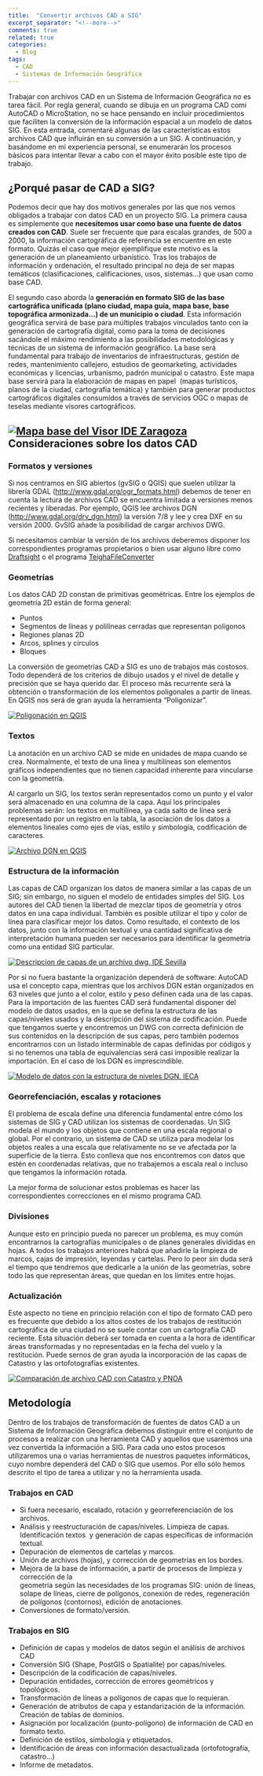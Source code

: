 ```yaml
---
title:  "Convertir archivos CAD a SIG"
excerpt_separator: "<!--more-->"
comments: true
related: true
categories: 
  - Blog
tags:
  - CAD
  - Sistemas de Información Geográfica
---
```


Trabajar con archivos CAD en un Sistema de Información Geográfica no es tarea fácil. Por regla general, cuando se dibuja en un programa CAD comi AutoCAD o MicroStation, no se hace pensando en incluir procedimientos que faciliten la conversión de la información espacial a un modelo de datos SIG. En esta entrada, comentaré algunas de las características estos archivos CAD que influirán en su conversión a un SIG. A continuación, y basándome en mi experiencia personal, se enumerarán los procesos básicos para intentar llevar a cabo con el mayor éxito posible este tipo de trabajo.

<!--more-->

## ¿Porqué pasar de CAD a SIG?

Podemos decir que hay dos motivos generales por las que nos vemos obligados a trabajar con datos CAD en un proyecto SIG. La primera causa es simplemente que **necesitemos usar como base una fuente de datos creados con CAD**. Suele ser frecuente que para escalas grandes, de 500 a 2000, la información cartográfica de referencia se encuentre en este formato. Quizás el caso que mejor ejemplifique este motivo es la generación de un planeamiento urbanístico. Tras los trabajos de información y ordenación, el resultado principal no deja de ser mapas temáticos (clasificaciones, calificaciones, usos, sistemas…) que usan como base CAD.

El segundo caso aborda la **generación en formato SIG de las base cartográfica unificada (plano ciudad, mapa guía, mapa base, base topográfica armonizada...) de un municipio o ciudad**. Esta información geográfica servirá de base para múltiples trabajos vinculados tanto con la generación de cartografía digital, como para la toma de decisiones sacándole el máximo rendimiento a las posibilidades metodológicas y técnicas de un sistema de información geográfico. La base será fundamental para trabajo de inventarios de infraestructuras, gestión de redes, mantenimiento callejero, estudios de geomarketing, actividades económicas y licencias, urbanismo, padrón municipal o catastro. Este mapa base servirá para la elaboración de mapas en papel  (mapas turísticos, planos de la ciudad, cartografía temática) y también para generar productos cartográficos digitales consumidos a través de servicios OGC o mapas de teselas mediante visores cartográficos.

## [![Mapa base del Visor IDE Zaragoza](https://c1.staticflickr.com/9/8491/28561488600_5528897c40_b.jpg)](https://www.flickr.com/photos/115384326@N07/28561488600/in/dateposted-public/ "virsorzaragoza")  Consideraciones sobre los datos CAD

### Formatos y versiones

Si nos centramos en SIG abiertos (gvSIG o QGIS) que suelen utilizar la librería GDAL (http://www.gdal.org/ogr_formats.html) debemos de tener en cuenta la lectura de archivos CAD se encuentra limitada a versiones menos recientes y liberadas. Por ejemplo, QGIS lee archivos DGN (http://www.gdal.org/drv_dgn.html) la versión 7/8 y lee y crea DXF en su versión 2000\. GvSIG añade la posibilidad de cargar archivos DWG.

Si necesitamos cambiar la versión de los archivos deberemos disponer los correspondientes programas propietarios o bien usar alguno libre como [Draftsight](http://www.3ds.com/es/productos-y-servicios/draftsight/) o el programa [TeighaFileConverter](https://www.opendesign.com/guestfiles/TeighaFileConverter)

### Geometrías

Los datos CAD 2D constan de primitivas geométricas. Entre los ejemplos de geometría 2D están de forma general:

*   Puntos
*   Segmentos de líneas y polilíneas cerradas que representan polígonos
*   Regiones planas 2D
*   Arcos, splines y círculos
*   Bloques

La conversión de geometrías CAD a SIG es uno de trabajos más costosos. Todo dependerá de los criterios de dibujo usados y el nivel de detalle y precisión que se haya querido dar. El proceso más recurrente será la obtención o transformación de los elementos poligonales a partir de líneas. En QGIS nos será de gran ayuda la herramienta “Poligonizar”.  

[![Poligonación en QGIS](https://c7.staticflickr.com/9/8124/28814587846_c1f298f5fa.jpg)](https://www.flickr.com/photos/115384326@N07/28814587846/in/dateposted-public/ "poligonacion") 

### Textos

La anotación en un archivo CAD se mide en unidades de mapa cuando se crea. Normalmente, el texto de una línea y multilíneas son elementos gráficos independientes que no tienen capacidad inherente para vincularse con la geometría.

Al cargarlo un SIG, los textos serán representados como un punto y el valor será almacenado en una columna de la capa. Aquí los principales problemas serán: los textos en multilínea, ya cada salto de línea será representado por un registro en la tabla, la asociación de los datos a elementos lineales como ejes de vías, estilo y simbología, codificación de caracteres.  

[![Archivo DGN en QGIS](https://c3.staticflickr.com/9/8632/28561489330_f2b2af8c41_b.jpg)](https://www.flickr.com/photos/115384326@N07/28561489330/in/dateposted-public/ "Archivo DGN en QGIS") 

### Estructura de la información

Las capas de CAD organizan los datos de manera similar a las capas de un SIG; sin embargo, no siguen el modelo de entidades simples del SIG. Los autores del CAD tienen la libertad de mezclar tipos de geometría y otros datos en una capa individual. También es posible utilizar el tipo y color de línea para clasificar mejor los datos. Como resultado, el contexto de los datos, junto con la información textual y una cantidad significativa de interpretación humana pueden ser necesarios para identificar la geometría como una entidad SIG particular.

[![Descripcion de capas de un archivo dwg. IDE Sevilla](https://c3.staticflickr.com/9/8292/28561670770_f3c6fa7815_b.jpg)](https://www.flickr.com/photos/115384326@N07/28561670770/in/dateposted-public/ "Descripcion de capas de un archivo dwg. IDE Sevilla")

Por si no fuera bastante la organización dependerá de software: AutoCAD usa el concepto capa, mientras que los archivos DGN están organizados en 63 niveles que junto a el color, estilo y peso definen cada una de las capas. Para la importación de las fuentes CAD será fundamental disponer del modelo de datos usados, en la que se defina la estructura de las capas/niveles usados y la descripción del sistema de codificación. Puede que tengamos suerte y encontremos un DWG con correcta definición de sus contenidos en la descripción de sus capas, pero también podemos encontrarnos con un listado interminable de capas definidas por códigos y si no tenemos una tabla de equivalencias será casi imposible realizar la importación. En el caso de los DGN es imprescindible.

[![Modelo de datos con la estructura de niveles DGN. IECA](https://c3.staticflickr.com/8/7651/28814722626_1741378a91_b.jpg)](https://www.flickr.com/photos/115384326@N07/28814722626/in/dateposted-public/ "Modelo de datos con la estructura de niveles DGN. IECA") 

### Georrefenciación, escalas y rotaciones

El problema de escala define una diferencia fundamental entre cómo los sistemas de SIG y CAD utilizan los sistemas de coordenadas. Un SIG modela el mundo y los objetos que contiene en una escala regional o global. Por el contrario, un sistema de CAD se utiliza para modelar los objetos reales a una escala que relativamente no se ve afectada por la superficie de la tierra. Esto conlleva que nos encontremos con datos que estén en coordenadas relativas, que no trabajemos a escala real o incluso que tengamos la información rotada.  

La mejor forma de solucionar estos problemas es hacer las correspondientes correcciones en el mismo programa CAD.

### Divisiones

Aunque esto en principio pueda no parecer un problema, es muy común encontrarnos la cartografías municipales o de planes generales divididas en hojas. A todos los trabajos anteriores habrá que añadirle la limpieza de marcos, cajas de impresión, leyendas y cartelas. Pero lo peor sin duda será el tiempo que tendremos que dedicarle a la unión de las geometrías, sobre todo las que representan áreas, que quedan en los límites entre hojas.

### Actualización

Este aspecto no tiene en principio relación con el tipo de formato CAD pero es frecuente que debido a los altos costes de los trabajos de restitución cartográfica de una ciudad no se suele contar con un cartografía CAD reciente. Esta situación deberá ser tomada en cuenta a la hora de identificar áreas transformadas y no representadas en la fecha del vuelo y la restitución. Puede sernos de gran ayuda la incorporación de las capas de Catastro y las ortofotografías existentes.

[![Comparación de archivo CAD con Catastro y PNOA](https://c6.staticflickr.com/9/8306/28231314053_d87c304074_b.jpg)](https://www.flickr.com/photos/115384326@N07/28231314053/in/dateposted-public/ "Comparación de archivo CAD con Catastro y PNOA") 

## Metodología

Dentro de los trabajos de transformación de fuentes de datos CAD a un Sistema de Información Geográfica debemos distinguir entre el conjunto de procesos a realizar con una herramienta CAD y aquellos que usaremos una vez convertida la información a SIG. Para cada uno estos procesos utilizaremos una o varias herramientas de nuestros paquetes informáticos, cuyo nombre dependerá del CAD o SIG que usemos. Por ello sólo hemos descrito el tipo de tarea a utilizar y no la herramienta usada.

### Trabajos en CAD

*   Si fuera necesario, escalado, rotación y georreferenciación de los archivos.
*   Análisis y reestructuración de capas/niveles. Limpieza de capas. Identificación textos  y generación de capas específicas de información textual.
*   Depuración de elementos de cartelas y marcos.
*   Unión de archivos (hojas), y corrección de geometrías en los bordes.
*   Mejora de la base de información, a partir de procesos de limpieza y corrección de la  
    geometría según las necesidades de los programas SIG: unión de líneas, solape de líneas, cierre de polígonos, conexión de redes, regeneración de polígonos (contornos), edición de anotaciones.
*   Conversiones de formato/versión.

### Trabajos en SIG

*   Definición de capas y modelos de datos según el análisis de archivos CAD
*   Conversión SIG (Shape, PostGIS o Spatialite) por capas/niveles.
*   Descripción de la codificación de capas/niveles.
*   Depuración entidades, corrección de errores geométricos y topológicos.
*   Transformación de líneas a polígonos de capas que lo requieran.
*   Generación de atributos de capa y estandarización de la información. Creación de tablas de dominios.
*   Asignación por localización (punto-polígono) de información de CAD en formato texto.
*   Definición de estilos, simbología y etiquetados.
*   Identificación de áreas con información desactualizada (ortofotografía, catastro...)
*   Informe de metadatos.
        
